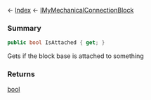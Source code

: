 ← [Index](Api-Index) ← [IMyMechanicalConnectionBlock](Sandbox.ModAPI.Ingame.IMyMechanicalConnectionBlock)

### Summary

```csharp
public bool IsAttached { get; }
```

Gets if the block base is attached to something

### Returns

[bool](System.Boolean)

